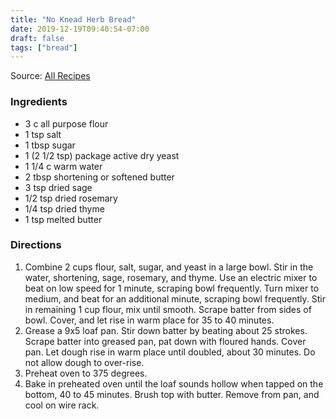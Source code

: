 ```yaml
---
title: "No Knead Herb Bread"
date: 2019-12-19T09:40:54-07:00
draft: false
tags: ["bread"]
---
```


Source: [All Recipes](https://www.allrecipes.com/recipe/61858/herb-batter-bread/)

### Ingredients
- 3 c all purpose flour
- 1 tsp salt
- 1 tbsp sugar
- 1 (2 1/2 tsp) package active dry yeast
- 1 1/4 c warm water
- 2 tbsp shortening or softened butter
- 3 tsp dried sage
- 1/2 tsp dried rosemary
- 1/4 tsp dried thyme
- 1 tsp melted butter

### Directions
1. Combine 2 cups flour, salt, sugar, and yeast in a large bowl. Stir in the water, shortening, sage, rosemary, and thyme. Use an electric mixer to beat on low speed for 1 minute, scraping bowl frequently. Turn mixer to medium, and beat for an additional minute, scraping bowl frequently. Stir in remaining 1 cup flour, mix until smooth. Scrape batter from sides of bowl. Cover, and let rise in warm place for 35 to 40 minutes.
1. Grease a 9x5 loaf pan. Stir down batter by beating about 25 strokes. Scrape batter into greased pan, pat down with floured hands. Cover pan. Let dough rise in warm place until doubled, about 30 minutes. Do not allow dough to over-rise.
1. Preheat oven to 375 degrees.
1. Bake in preheated oven until the loaf sounds hollow when tapped on the bottom, 40 to 45 minutes. Brush top with butter. Remove from pan, and cool on wire rack.
